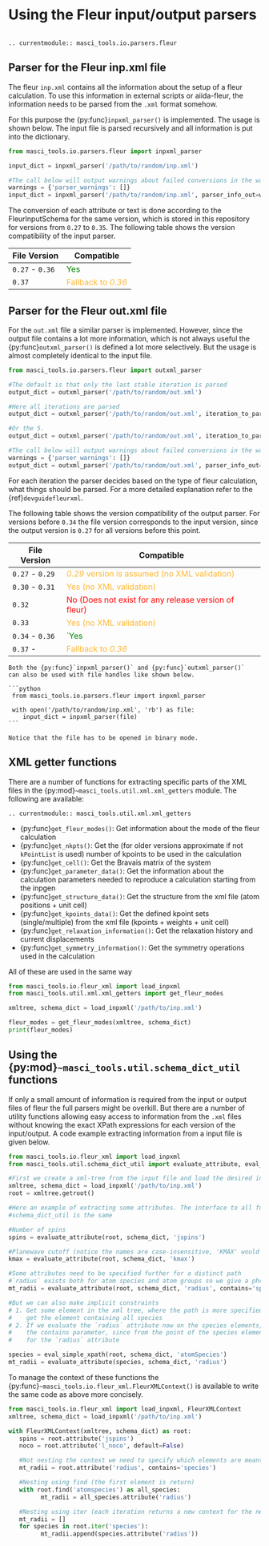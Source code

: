 # Using the Fleur input/output parsers

```{contents}
```

```{eval-rst}
.. currentmodule:: masci_tools.io.parsers.fleur
```

## Parser for the Fleur inp.xml file

The fleur `inp.xml` contains all the information about the setup of a fleur calculation.
To use this information in external scripts or aiida-fleur, the information needs to be
parsed from the `.xml` format somehow.

For this purpose the {py:func}`inpxml_parser()` is implemented. The usage is shown below.
The input file is parsed recursively and all information is put into the dictionary.

```python
from masci_tools.io.parsers.fleur import inpxml_parser

input_dict = inpxml_parser('/path/to/random/inp.xml')

#The call below will output warnings about failed conversions in the warnings dictionary
warnings = {'parser_warnings': []}
input_dict = inpxml_parser('/path/to/random/inp.xml', parser_info_out=warnings)
```

The conversion of each attribute or text is done according to the FleurInputSchema for the
same version, which is stored in this repository for versions from `0.27` to `0.35`.
The following table shows the version compatibility of the input parser.

|File Version|Compatible  |
|--|--|
| `0.27` - `0.36` |<span style="color:green;">Yes</span> |
| `0.37` |<span style="color:#ffb733;">Fallback to <cite>0.36</cite></span>  |


## Parser for the Fleur out.xml file

For the `out.xml` file a similar parser is implemented. However, since the output file
contains a lot more information, which is not always useful the {py:func}`outxml_parser()`
is defined a lot more selectively. But the usage is almost completely identical to the input file.

```python
from masci_tools.io.parsers.fleur import outxml_parser

#The default is that only the last stable iteration is parsed
output_dict = outxml_parser('/path/to/random/out.xml')

#Here all iterations are parsed
output_dict = outxml_parser('/path/to/random/out.xml', iteration_to_parse='all')

#Or the 5.
output_dict = outxml_parser('/path/to/random/out.xml', iteration_to_parse=5)

#The call below will output warnings about failed conversions in the warnings dictionary
warnings = {'parser_warnings': []}
output_dict = outxml_parser('/path/to/random/out.xml', parser_info_out=warnings)
```

For each iteration the parser decides based on the type of fleur calculation,
what things should be parsed. For a more detailed explanation refer to the
{ref}`devguidefleurxml`.

The following table shows the version compatibility of the output parser.
For versions before `0.34` the file version corresponds to the input version,
since the output version is `0.27` for all versions before this point.

|File Version|Compatible  |
|--|--|
| `0.27` - `0.29` |<span style="color:#ffb733;"><cite>0.29</cite> version is assumed  (no XML validation)</span> |
| `0.30` - `0.31` |<span style="color:#ffb733;">Yes (no XML validation)</span>  |
| `0.32` | <span style="color:red;">No (Does not exist for any release version of fleur)</span> |
| `0.33` |<span style="color:#ffb733;">Yes (no XML validation)</span> |
| `0.34` - `0.36` |<span style="color:green;">`Yes</span> |
| `0.37` -  |<span style="color:#ffb733;">Fallback to <cite>0.36</cite></span> |


````{admonition} Using File handles
Both the {py:func}`inpxml_parser()` and {py:func}`outxml_parser()`
can also be used with file handles like shown below.

```python
 from masci_tools.io.parsers.fleur import inpxml_parser

 with open('/path/to/random/inp.xml', 'rb') as file:
    input_dict = inpxml_parser(file)
```

Notice that the file has to be opened in binary mode.
````

## XML getter functions

There are a number of functions for extracting specific parts of the XML files
in the {py:mod}`~masci_tools.util.xml.xml_getters` module. The following are available:

```{eval-rst}
.. currentmodule:: masci_tools.util.xml.xml_getters
```

- {py:func}`get_fleur_modes()`: Get information about the mode of the fleur calculation
- {py:func}`get_nkpts()`: Get the (for older versions approximate if not `kPointList` is
  used) number of kpoints to be used in the calculation
- {py:func}`get_cell()`: Get the Bravais matrix of the system
- {py:func}`get_parameter_data()`: Get the information about the calculation parameters
  needed to reproduce a calculation starting from the inpgen
- {py:func}`get_structure_data()`: Get the structure from the xml file
  (atom positions + unit cell)
- {py:func}`get_kpoints_data()`: Get the defined kpoint sets (single/multiple)
  from the xml file (kpoints + weights + unit cell)
- {py:func}`get_relaxation_information()`: Get the relaxation history and current displacements
- {py:func}`get_symmetry_information()`: Get the symmetry operations used in the calculation

All of these are used in the same way

```python
from masci_tools.io.fleur_xml import load_inpxml
from masci_tools.util.xml.xml_getters import get_fleur_modes

xmltree, schema_dict = load_inpxml('/path/to/inp.xml')

fleur_modes = get_fleur_modes(xmltree, schema_dict)
print(fleur_modes)
```

## Using the {py:mod}`~masci_tools.util.schema_dict_util` functions

If only a small amount of information is required from the input or output files
of fleur the full parsers might be overkill. But there are a number of utility
functions allowing easy access to information from the `.xml` files without knowing
the exact XPath expressions for each version of the input/output. A code example extracting
information from a input file is given below.

```python
from masci_tools.io.fleur_xml import load_inpxml
from masci_tools.util.schema_dict_util import evaluate_attribute, eval_simple_xpath

#First we create a xml-tree from the input file and load the desired input schema dictionary
xmltree, schema_dict = load_inpxml('/path/to/inp.xml')
root = xmltree.getroot()

#Here an example of extracting some attributes. The interface to all functions in
#schema_dict_util is the same

#Number of spins
spins = evaluate_attribute(root, schema_dict, 'jspins')

#Planewave cutoff (notice the names are case-insensitive, 'KMAX' would work as well)
kmax = evaluate_attribute(root, schema_dict, 'kmax')

#Some attributes need to be specified further for a distinct path
#`radius` exists both for atom species and atom groups so we give a phrase to distinguish them
mt_radii = evaluate_attribute(root, schema_dict, 'radius', contains='species')

#But we can also make implicit constraints
# 1. Get some element in the xml tree, where the path is more specified. In the example lets
#    get the element containing all species
# 2. If we evaluate the `radius` attribute now on the species elements, we do not need
#    the contains parameter, since from the point of the species element there is only one possibility
#    for the `radius` attribute

species = eval_simple_xpath(root, schema_dict, 'atomSpecies')
mt_radii = evaluate_attribute(species, schema_dict, 'radius')
```

To manage the context of these functions the {py:func}`~masci_tools.io.fleur_xml.FleurXMLContext()`
is available to write the same code as above more concisely.

```python
from masci_tools.io.fleur_xml import load_inpxml, FleurXMLContext
xmltree, schema_dict = load_inpxml('/path/to/inp.xml')

with FleurXMLContext(xmltree, schema_dict) as root:
   spins = root.attribute('jspins')
   noco = root.attribute('l_noco', default=False)

   #Not nesting the context we need to specify which elements are meant
   mt_radii = root.attribute('radius', contains='species')

   #Nesting using find (the first element is return)
   with root.find('atomspecies') as all_species:
         mt_radii = all_species.attribute('radius')

   #Nesting using iter (each iteration returns a new context for the next element)
   mt_radii = []
   for species in root.iter('species'):
         mt_radii.append(species.attribute('radius'))
```
